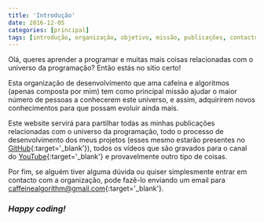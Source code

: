```yaml
---
title: 'Introdução'
date: 2016-12-05
categories: [principal]
tags: [introdução, organização, objetivo, missão, publicações, contacto]
---
```


Olá, queres aprender a programar e muitas mais coisas relacionadas com o universo da programação? Então estás no sítio certo!

Esta organização de desenvolvimento que ama cafeína e algoritmos (apenas composta por mim) tem como principal missão ajudar o maior número de pessoas a conhecerem este universo, e assim, adquirirem novos conhecimentos para que possam evoluir ainda mais.

Este website servirá para partilhar todas as minhas publicações relacionadas com o universo da programação, todo o processo de desenvolvimento dos meus projetos (esses mesmo estarão presentes no [GitHub](https://github.com/caffeinealgorithm){:target='_blank'}), todos os vídeos que são gravados para o canal do [YouTube](https://www.youtube.com/c/CaffeineAlgorithm){:target='_blank'} e provavelmente outro tipo de coisas.

Por fim, se alguém tiver alguma dúvida ou quiser simplesmente entrar em contacto com a organização, pode fazê-lo enviando um email para [caffeinealgorithm@gmail.com](mailto:caffeinealgorithm@gmail.com){:target='_blank'}.

### *Happy coding!*